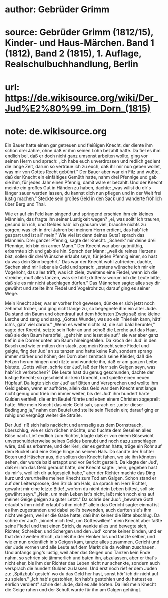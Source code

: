 # author: Gebrüder Grimm
# source: Gebrüder Grimm (1812/15), Kinder- und Haus-Märchen. Band 1 (1812), Band 2 (1815), 1. Auflage, Realschulbuchhandlung, Berlin
# url: https://de.wikisource.org/wiki/Der_Jud%E2%80%99_im_Dorn_(1815)
# note: de.wikisource.org

Ein Bauer hatte einen gar getreuen und fleißigen Knecht, der diente ihm schon drei Jahre,  ohne daß er ihm seinen Lohn bezahlt hatte. Da fiel es ihm endlich bei, daß er doch nicht ganz umsonst arbeiten wollte, ging vor seinen Herrn und sprach: „ich habe euch unverdrossen und redlich gedient die lange Zeit, darum so vertraue ich zu euch, daß ihr mir nun geben wollet, was mir von Gottes Recht gebührt." Der Bauer aber war ein Filz und wußte, daß der Knecht ein einfältiges Gemüth hatte, nahm drei Pfennige und gab sie ihm, für jedes Jahr einen Pfennig, damit wäre er bezahlt. Und der Knecht meinte ein großes Gut in Händen zu haben, dachte: „was willst du dir's länger sauer werden lassen, du kannst dich nun pflegen und in der Welt frei lustig machen." Steckte sein großes Geld in den Sack und wanderte fröhlich über Berg und Thal. 

Wie er auf ein Feld kam singend und springend erschien ihm ein kleines Männlein, das fragte ihn seiner Lustigkeit wegen? „ei, was sollt' ich trauren, gesund bin ich, und Geldes hab' ich grausam viel, brauche nichts zu sorgen; was ich in drei Jahren bei meinem Herrn erdient, das hab' ich gespart und ist all' mein." Wie viel ist denn deines Guts? sprach das Männlein. Drei ganzer Pfennig, sagte der Knecht. „Schenk' mir deine drei Pfennige, ich bin ein armer Mann." Der Knecht war aber gutmüthig, erbarmte sich und gab sie hin. Sprach der Mann: „weil du reines Herzens bist, sollen dir drei Wünsche erlaubt  seyn, für jeden Pfennig einer, so hast du was dein Sinn begehrt." Das war der Knecht wohl zufrieden, dachte, Sachen sind mir lieber als Geld und sprach: „erstens wünsche ich mir ein Vogelrohr, das alles trifft, was ich ziele, zweitens eine Fiedel, wenn ich die streiche, muß alles tanzen, was sie hört; drittens: worum ich die Leute bitte, daß sie es mir nicht abschlagen dürfen." Das Männchen sagte: alles sey dir gewährt und stellte ihm Fiedel und Vogelrohr zu; darauf ging es seiner Wege. 

Mein Knecht aber, war er vorher froh gewesen, dünkte er sich jetzt noch zehnmal froher, und ging nicht lange zu, so begegnete ihm ein alter Jude. Da stand ein Baum und obendrauf auf dem höchsten Zweig saß eine kleine Lerche und sang und sang. „Gottes Wunder, was so ein Thierlein kann, hätt' ich's, gäb' viel darum." „Wenn es weiter nichts ist, die soll bald herunter," sagte der Knecht, setzte sein Rohr an und schoß die Lerche auf das Haar, daß sie den Baum herabfiel, „geht hin und leset sie auf," sie war aber ganz tief in die Dörner unten am Baum hineingefallen. Da kroch der Jud' in den Busch und wie er mitten drin stack, zog mein Knecht seine Fiedel und geigte, fing der Jud' an zu tanzen und hatte keine Ruh, sondern sprang immer stärker und höher; der Dorn aber zerstach seine Kleider, daß die Fetzen herum hingen und ritzte und wundete  ihn, daß er am ganzen Leibe blutete. „Gotts willen, schrie der Jud', laß der Herr sein Geigen seyn, was hab' ich verbrochen?" Die Leute hast du genug geschunden, dachte der lustige Knecht; so geschieht dir kein Unrecht, und spielte einen neuen Hüpfauf. Da legte sich der Jud' auf Bitten und Versprechen und wollte ihm Geld geben, wenn er aufhörte, allein das Geld war dem Knecht erst lange nicht genug und trieb ihn immer weiter, bis der Jud' ihm hundert harte Gulden verhieß, die er im Beutel führte und eben einem Christen abgeprellt hatte. Wie mein Knecht das viele Geld sah, sprach er: „unter dieser Bedingung ja," nahm den Beutel und stellte sein Fiedeln ein; darauf ging er ruhig und vergnügt weiter die Straße. 

Der Jud' riß sich halb nackicht und armselig aus dem Dornstrauch, überschlug, wie er sich rächen möchte, und fluchte dem Gesellen alles Böse nach. Lief endlich zum Richter, klagte daß er von einem Bösewicht unverschuldeterweise seines Geldes beraubt und noch dazu zerschlagen wäre, daß es erbarmte, und der Kerl, der es gethan hätte, trüge ein Rohr auf dem Buckel und eine Geige hinge an seinem Hals. Da sandte der Richter Boten und Häscher aus, die sollten den Knecht fahen, wo sie ihn könnten sehen, der wurde bald ertappt und vor Gericht gestellt. Da klagte der Jud', daß er ihm das Geld geraubt hätte, der Knecht sagte: „nein,  gegeben hast du mir's, weil ich dir aufgespielt habe," aber der Richter machte das Ding kurz und verurtheilte meinen Knecht zum Tod am Galgen. Schon stand er auf der Leitersprosse, den Strick am Hals, da sprach er: Herr Richter, gewahrt mir eine letzte Bitte! „wofern du nicht dein Leben bittest, soll sie gewährt seyn." „Nein, um mein Leben ist's nicht, laßt mich noch eins auf meiner Geige geigen zu guter Letzt." Da schrie der Jud': „bewahre Gott! erlaubt's ihm nicht! erlaubt's ihm nicht!" allein das Gericht sagte: einmal ist es ihm zugestanden und dabei soll's bewenden, auch durften sie's ihm nicht weigern, weil er die Gabe hatte, daß ihm keiner die Bitte abschlug. Da schrie der Jud': „bindet mich fest, um Gotteswillen!" mein Knecht aber faßte seine Fiedel und that einen Strich, da wankte alles und bewegte sich, Richter, Schreiber, und Schergen und den Jud' konnte keiner binden, und er that den zweiten Strich, da ließ ihn der Henker los und tanzte selber, und wie er nun ordentlich in's Geigen kam, tanzte alles zusammen, Gericht und der Jude vornen und alle Leute auf dem Markt die da wollten zuschauen. Und anfangs ging's lustig, weil aber das Geigen und Tanzen kein Ende nahm, so schrien sie jämmerlich und baten ihn, abzulassen, aber er that's nicht eher, bis ihm der Richter das Leben nicht nur schenkte, sondern auch versprach die hundert Gulden zu lassen. Und erst noch rief  er dem Juden zu: „Spitzbub' gesteh' wo du das Geld her hast, sonst hör' ich dir nicht auf zu spielen." „Ich hab's gestohlen, ich hab's gestohlen und du hattest es ehrlich verdient" schrie der Jude, daß es alle hörten. Da ließ mein Knecht die Geige ruhen und der Schuft wurde für ihn am Galgen gehängt. 


